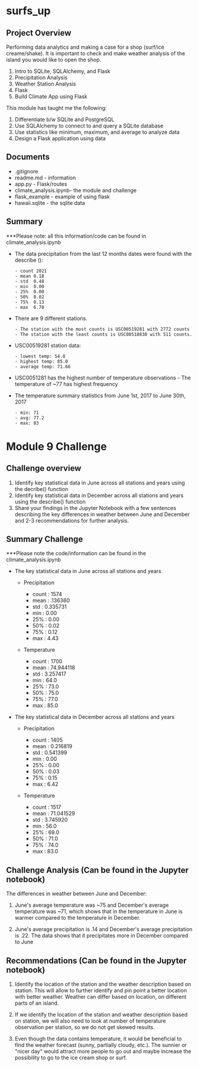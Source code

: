 # surfs_up

## Project Overview 
Performing data analytics and making a case for a shop (surf/ice creame/shake). It is important to check and make weather analysis of the island you would like to open the shop. 

1. Intro to SQLite, SQLAlchemy, and Flask
2. Precipitation Analysis
3. Weather Station Analysis
4. Flask
4. Build Climate App using Flask

This module has taught me the following:

1. Differentiate b/w SQLite and PostgreSQL
2. Use SQLAlchemy to connect to and query a SQLite database
3. Use statistics like minimum, maximum, and average to analyze data
4. Design a Flask application using data

## Documents

- .gitignore 
- readme.md - information
- app.py - Flask/routes
- climate_analysis.ipynb- the module and challenge
- flask_example - example of using flask
- hawaii.sqlite - the sqlite data

## Summary
***Please note: all this information/code can be found in climate_analysis.ipynb

- The data precipitation from the last 12 months dates were found with the describe ():

      - count 2021
      - mean 0.18
      - std  0.48
      - min  0.00
      - 25%  0.00
      - 50%  0.02
      - 75%  0.13
      - max  6.70
      
- There are 9 different stations. 

      - The station with the most counts is USC00519281 with 2772 counts
      - The station with the least counts is USC00518838 with 511 counts.
      
- USC00519281 station data:

      - lowest temp: 54.0
      - highest temp: 85.0
      - average temp: 71.66
      
- USC0051281 has the highest number of temperature observations
      - The temperature of ~77 has highest frequency 
      
- The temperature summary statistics from June 1st, 2017 to June 30th, 2017 

      - min: 71
      - avg: 77.2
      - max: 83
      
# Module 9 Challenge 

## Challenge overview

1. Identify key statistical data in June across all stations and years using the decribe() function
2. Identify key statistical data in December across all stations and years using the describe() function
3. Share your findings in the Jupyter Notebook with a few sentences describing the key differences in weather between June and December and 2-3 recommendations for further analysis.

## Summary Challenge
***Please note the code/information can be found in the climate_analysis.ipynb

- The key statistical data in June across all stations and years 

     - Precipitation
      
          - count : 1574
          - mean : .136360
          - std : 0.335731
          - min : 0.00
          - 25% : 0.00
          - 50% : 0.02
          - 75% : 0.12
          - max : 4.43
          
     - Temperature 
      
          - count : 1700
          - mean : 74.944118
          - std : 3.257417
          - min : 64.0
          - 25% : 73.0
          - 50% : 75.0
          - 75% : 77.0
          - max : 85.0
- The key statistical data in December across all stations and years

     - Precipitation
      
          - count : 1405
          - mean : 0.216819
          - std : 0.541399
          - min : 0.00
          - 25% : 0.00
          - 50% : 0.03
          - 75% : 0.15
          - max : 6.42
          
     - Temperature
      
          - count : 1517
          - mean : 71.041529
          - std : 3.745920
          - min : 56.0
          - 25% : 69.0
          - 50% : 71.0
          - 75% : 74.0
          - max : 83.0
          
## Challenge Analysis (Can be found in the Jupyter notebook)

The differences in weather between June and December:

1. June's average temperature was ~75 and December's average temperature was ~71, which shows that in the temperature in June is warmer compared to the temperature in December.

2. June's average precipitation is .14 and December's average precipitation is .22. The data shows that it precipitates more in December compared to June


## Recommendations (Can be found in the Jupyter notebook)

1. Identify the location of the station and the weather description based on station. This will allow to further identify and pin point a better location with better weather. Weather can differ based on location, on different parts of an island. 

2. If we identify the location of the station and weather description based on station, we will also need to look at number of temperature observation per station, so we do not get skewed results. 

3. Even though the data contains temperature, it would be beneficial to find the weather forecast (sunny, partially cloudy, etc.). The sunnier or "nicer day" would attract more people to go out and maybe increase the possibility to go to the ice cream shop or surf.
